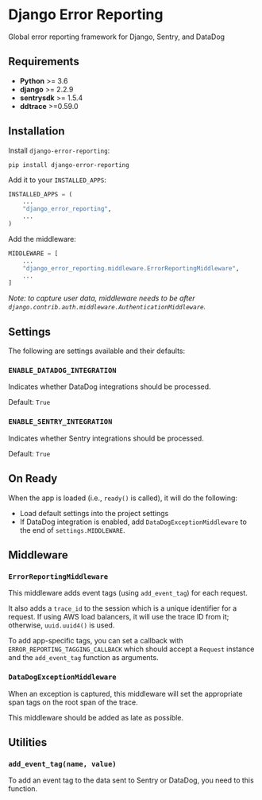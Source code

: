 # Django Error Reporting
Global error reporting framework for Django, Sentry, and DataDog

## Requirements

* **Python** >= 3.6
* **django** >= 2.2.9
* **sentrysdk** >= 1.5.4 
* **ddtrace** >=0.59.0  

## Installation

Install `django-error-reporting`:
```
pip install django-error-reporting
```

Add it to your `INSTALLED_APPS`:
```python
INSTALLED_APPS = (
    ...
    "django_error_reporting",
    ...
)
```

Add the middleware:
```python
MIDDLEWARE = [
    ...
    "django_error_reporting.middleware.ErrorReportingMiddleware",
    ...
]
```
_Note: to capture user data, middleware needs to be after `django.contrib.auth.middleware.AuthenticationMiddleware`._

## Settings

The following are settings available and their defaults:

### `ENABLE_DATADOG_INTEGRATION`

Indicates whether DataDog integrations should be processed.

Default: `True`

### `ENABLE_SENTRY_INTEGRATION`

Indicates whether Sentry integrations should be processed.

Default: `True`

## On Ready

When the app is loaded (i.e., `ready()` is called), it will do the following:
 * Load default settings into the project settings
 * If DataDog integration is enabled, add `DataDogExceptionMiddleware` to the end of `settings.MIDDLEWARE`. 


## Middleware

### `ErrorReportingMiddleware`

This middleware adds event tags (using `add_event_tag`) for each request. 

It also adds a `trace_id` to the session which is a unique identifier for a request. If using AWS load balancers, it will use the trace ID from it; otherwise, `uuid.uuid4()` is used.

To add app-specific tags, you can set a callback with `ERROR_REPORTING_TAGGING_CALLBACK` which should accept a `Request` instance and the `add_event_tag` function as arguments.

### `DataDogExceptionMiddleware`

When an exception is captured, this middleware will set the appropriate span tags on the root span of the trace. 

This middleware should be added as late as possible.

## Utilities

### `add_event_tag(name, value)`

To add an event tag to the data sent to Sentry or DataDog, you need to this function. 
